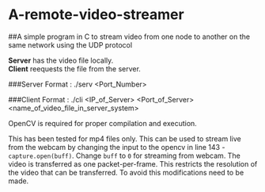 # A-remote-video-streamer
##A simple program in C to stream video from one node to another on the same network using the UDP protocol

**Server** has the video file locally. <br />
**Client** reequests the file from the server.

###Server
Format : ./serv \<Port_Number\>

###Client
Format : ./cli \<IP_of_Server\> \<Port_of_Server\> \<name_of_video_file_in_server_system\>

OpenCV is required for proper compilation and execution.

This has been tested for mp4 files only. This can be used to stream live from the webcam by changing the input to the opencv in line 143 - `capture.open(buff)`. Change `buff` to `0` for streaming from webcam. The video is transferred as one packet-per-frame. This restricts the resolution of the video that can be transferred. To avoid this modifications need to be made. 


